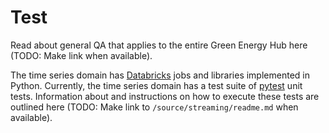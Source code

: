 # Test

Read about general QA that applies to the entire Green Energy Hub here (TODO: Make link when available).

The time series domain has [Databricks](https://databricks.com/) jobs and libraries implemented in Python. Currently, the time series domain has a test suite of [pytest](https://pytest.org/) unit tests. Information about and instructions on how to execute these tests are outlined here (TODO: Make link to `/source/streaming/readme.md` when available).
